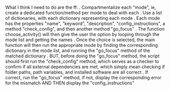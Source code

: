 What I think I need to do are the ff:
. Compartmentalize each "mode", ie, create a dedicated function/method per mode to deal with each
. Use a list of dictionaries, with each dictionary representing each mode
. Each mode has the properties "name", "keyword", "description", "config_instructions", a method "check_config", and then another method "go_focus"
. The function choose_activity() will then give the user the option by looping through the mode list and getting the names
. Once the choice is selected, the main function will then run the appropriate mode by finding the corresponding dictionary in the mode list, and running the "go_focus" method of the matched dictionary
. BUT, before doing the "go_focus" method, the script should first run the "check_config" method, which serves as a checker to confirm if all external dependencies are met, which simply mean checking if folder paths, path variables, and installed software are all correct
. If correct, run the "go_focus" method, if not, display the corresponding error for the mismatch AND THEN display the "config_instructions"